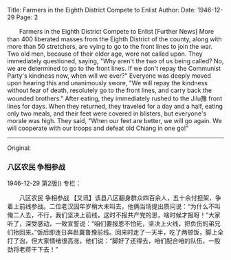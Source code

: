 Title: Farmers in the Eighth District Compete to Enlist
Author:
Date: 1946-12-29
Page: 2

　　Farmers in the Eighth District
    Compete to Enlist
    [Further News] More than 400 liberated masses from the Eighth District of the county, along with more than 50 stretchers, are vying to go to the front lines to join the war. Two old men, because of their older age, were not called upon. They immediately questioned, saying, "Why aren't the two of us being called? No, we are determined to go to the front lines. If we don't repay the Communist Party's kindness now, when will we ever?" Everyone was deeply moved upon hearing this and unanimously swore, "We will repay the kindness without fear of death, resolutely go to the front lines, and carry back the wounded brothers." After eating, they immediately rushed to the Jilu豫 front lines for days. When they returned, they traveled for a day and a half, eating only two meals, and their feet were covered in blisters, but everyone's morale was high. They said, "When our feet are better, we will go again. We will cooperate with our troops and defeat old Chiang in one go!"



<hr /> 

Original: 


### 八区农民  争相参战

1946-12-29
第2版()
专栏：

　　八区农民
    争相参战
    【又讯】该县八区翻身群众四百余人，五十余付担架，争着上前线参战。二位老汉因年岁稍大未叫去，他俩当场提出质问说：“为什么不叫俺二人去，不行，我们坚决上前线，这时不报共产党的恩，啥时候才报呀！”大家听了，深受感动，一致宣誓说：“咱们要报恩不怕死，坚决上火线，把负伤的弟兄们抬回来。”饭后即连日奔赴冀鲁豫前线。回来时走了一天半，吃了两顿饭，脚上全打了泡，但大家情绪很高涨，他们说：“脚好了还得去，咱们配合咱的队伍，一股劲将老蒋干下去！”
